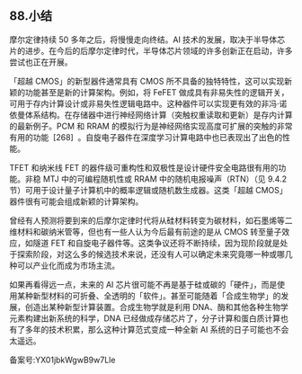 ## 88.小结
摩尔定律持续 50 多年之后，将慢慢走向终结。AI 技术的发展，取决于半导体芯片的进步。在今后的后摩尔定律时代，半导体芯片领域的许多创新正在启动，许多尝试也正在开展。 


「超越 CMOS」的新型器件通常具有 CMOS 所不具备的独特特性，这可以实现新颖的功能甚至是新的计算架构。例如，将 FeFET 做成具有非易失性的逻辑开关，可用于存内计算设计或非易失性逻辑电路中。这种器件可以实现更有效的非冯·诺依曼体系结构。在存储器中进行神经网络计算（突触权重读取和更新）是存内计算的最新例子。PCM 和 RRAM 的模拟行为是神经网络实现高度可扩展的突触的非常有用的功能  [268]  。自旋电子器件在深度学习计算电路中也已表现出了出色的性能。 


TFET 和纳米线 FET 的器件级可重构性和双极性是设计硬件安全电路很有用的功能。非稳 MTJ 中的可编程随机性或 RRAM 中的随机电报噪声（RTN）（见 9.4.2 节）可用于设计量子计算机中的概率逻辑或随机数生成器。这类「超越 CMOS」器件很有可能会组成新颖的计算架构。 


曾经有人预测将要到来的后摩尔定律时代将从硅材料转变为碳材料，如石墨烯等二维材料和碳纳米管等，但也有一些人认为今后最有前途的是从 CMOS 转至量子效应，如隧道 FET 和自旋电子器件等。这类争议还将不断持续，因为现阶段就是处于探索阶段，对这么多的候选技术来说，还没有人可以确定未来究竟哪一种或哪几种可以产业化而成为市场主流。 


如果再看得远一点，未来的 AI 芯片很可能不再是基于硅或碳的「硬件」，而是使用某种新型材料的可折叠、全透明的「软件」。甚至可能随着「合成生物学」的发展，创造出某种新型计算装置。合成生物学就是利用 DNA、酶和其他各种生物学元素构建出新系统的科学，DNA 已经做成存储芯片了，分子计算和蛋白质计算也有了多年的技术积累，那么这种计算范式变成一种全新 AI 系统的日子可能也不会太遥远。 


备案号:YX01jbkWgwB9w7Lle

